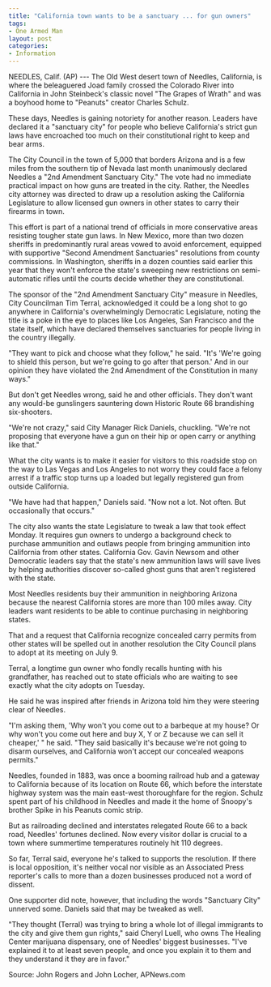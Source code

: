 ```yaml
---
title: "California town wants to be a sanctuary ... for gun owners"
tags:
- One Armed Man
layout: post
categories:
- Information
---
```


NEEDLES, Calif. (AP) --- The Old West desert town of Needles, California, is where the beleaguered Joad family crossed the Colorado River into California in John Steinbeck's classic novel "The Grapes of Wrath" and was a boyhood home to "Peanuts" creator Charles Schulz.

These days, Needles is gaining notoriety for another reason. Leaders have declared it a "sanctuary city" for people who believe California's strict gun laws have encroached too much on their constitutional right to keep and bear arms.

The City Council in the town of 5,000 that borders Arizona and is a few miles from the southern tip of Nevada last month unanimously declared Needles a "2nd Amendment Sanctuary City." The vote had no immediate practical impact on how guns are treated in the city. Rather, the Needles city attorney was directed to draw up a resolution asking the California Legislature to allow licensed gun owners in other states to carry their firearms in town.

This effort is part of a national trend of officials in more conservative areas resisting tougher state gun laws. In New Mexico, more than two dozen sheriffs in predominantly rural areas vowed to avoid enforcement, equipped with supportive "Second Amendment Sanctuaries" resolutions from county commissions. In Washington, sheriffs in a dozen counties said earlier this year that they won't enforce the state's sweeping new restrictions on semi-automatic rifles until the courts decide whether they are constitutional.

The sponsor of the "2nd Amendment Sanctuary City" measure in Needles, City Councilman Tim Terral, acknowledged it could be a long shot to go anywhere in California's overwhelmingly Democratic Legislature, noting the title is a poke in the eye to places like Los Angeles, San Francisco and the state itself, which have declared themselves sanctuaries for people living in the country illegally.

"They want to pick and choose what they follow," he said. "It's 'We're going to shield this person, but we're going to go after that person.' And in our opinion they have violated the 2nd Amendment of the Constitution in many ways."

But don't get Needles wrong, said he and other officials. They don't want any would-be gunslingers sauntering down Historic Route 66 brandishing six-shooters.

"We're not crazy," said City Manager Rick Daniels, chuckling. "We're not proposing that everyone have a gun on their hip or open carry or anything like that."

What the city wants is to make it easier for visitors to this roadside stop on the way to Las Vegas and Los Angeles to not worry they could face a felony arrest if a traffic stop turns up a loaded but legally registered gun from outside California.

"We have had that happen," Daniels said. "Now not a lot. Not often. But occasionally that occurs."

The city also wants the state Legislature to tweak a law that took effect Monday. It requires gun owners to undergo a background check to purchase ammunition and outlaws people from bringing ammunition into California from other states. California Gov. Gavin Newsom and other Democratic leaders say that the state's new ammunition laws will save lives by helping authorities discover so-called ghost guns that aren't registered with the state.

Most Needles residents buy their ammunition in neighboring Arizona because the nearest California stores are more than 100 miles away. City leaders want residents to be able to continue purchasing in neighboring states.

That and a request that California recognize concealed carry permits from other states will be spelled out in another resolution the City Council plans to adopt at its meeting on July 9.

Terral, a longtime gun owner who fondly recalls hunting with his grandfather, has reached out to state officials who are waiting to see exactly what the city adopts on Tuesday.

He said he was inspired after friends in Arizona told him they were steering clear of Needles.

"I'm asking them, 'Why won't you come out to a barbeque at my house? Or why won't you come out here and buy X, Y or Z because we can sell it cheaper,' " he said. "They said basically it's because we're not going to disarm ourselves, and California won't accept our concealed weapons permits."

Needles, founded in 1883, was once a booming railroad hub and a gateway to California because of its location on Route 66, which before the interstate highway system was the main east-west thoroughfare for the region. Schulz spent part of his childhood in Needles and made it the home of Snoopy's brother Spike in his Peanuts comic strip.

But as railroading declined and interstates relegated Route 66 to a back road, Needles' fortunes declined. Now every visitor dollar is crucial to a town where summertime temperatures routinely hit 110 degrees.

So far, Terral said, everyone he's talked to supports the resolution. If there is local opposition, it's neither vocal nor visible as an Associated Press reporter's calls to more than a dozen businesses produced not a word of dissent.

One supporter did note, however, that including the words "Sanctuary City" unnerved some. Daniels said that may be tweaked as well.

"They thought (Terral) was trying to bring a whole lot of illegal immigrants to the city and give them gun rights," said Cheryl Luell, who owns The Healing Center marijuana dispensary, one of Needles' biggest businesses. "I've explained it to at least seven people, and once you explain it to them and they understand it they are in favor."

Source: John Rogers and John Locher, APNews.com